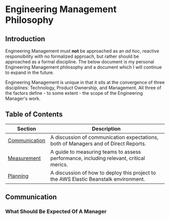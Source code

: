 # Engineering Management Philosophy

## Introduction

Engineering Management must **not** be approached as an _ad hoc_, reactive responsibility with no formalized approach, but rather should be approached as a formal discipline. The below document is my personal Engineering Management philosophy and a document which I will continue to expand in the future.

Engineering Management is unique in that it sits at the convergence of three disciplines: Technology, Product Ownership, and Management. All three of the factors define  - to some extent - the scope of the Engineering Manager's work.

## Table of Contents 

| Section                                             | Description                                                                            |
| --------------------------------------------------- | -------------------------------------------------------------------------------------- |
| [Communication](#communication)                     | A discussion of communication expectations, both of Managers and of Direct Reports.    |
| [Measurement](#measurement)                         | A guide to measuring teams to assess performance, including relevant, critical merics. |
| [Planning](#planning)                               | A discussion of how to deploy this project to the AWS Elastic Beanstalk environment.   |

## Communication

### What Should Be Expected Of A Manager
